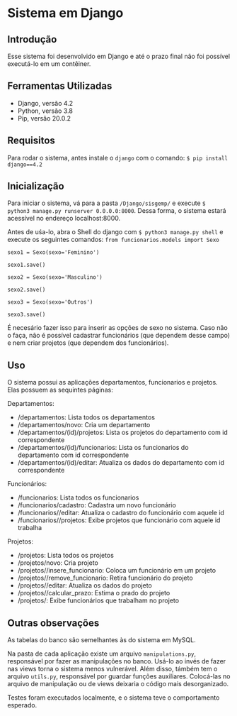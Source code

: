 # Sistema em Django

## Introdução
Esse sistema foi desenvolvido em Django e até o prazo final não foi possível executá-lo em um contêiner. 

## Ferramentas Utilizadas
- Django, versão 4.2
- Python, versão 3.8
- Pip, versão 20.0.2

## Requisitos
Para rodar o sistema, antes instale o `django` com o comando:
`$ pip install django==4.2`

## Inicialização
Para iniciar o sistema, vá para a pasta `/Django/sisgemp/` e execute `$ python3 manage.py runserver 0.0.0.0:8000`. Dessa forma, o sistema estará acessível no endereço localhost:8000.

Antes de uśa-lo, abra o Shell do django com `$ python3 manage.py shell` e execute os seguintes comandos:
`from funcionarios.models import Sexo`

`sexo1 = Sexo(sexo='Feminino')`

`sexo1.save()`

`sexo2 = Sexo(sexo='Masculino')`

`sexo2.save()`

`sexo3 = Sexo(sexo='Outros')`

`sexo3.save()`

É necesário fazer isso para inserir as opções de sexo no sistema. Caso não o faça, não é possível cadastrar funcionários (que dependem desse campo) e nem criar projetos (que dependem dos funcionários).

## Uso

O sistema possui as aplicações departamentos, funcionarios e projetos. Elas possuem as sequintes páginas:

Departamentos:
  - /departamentos: Lista todos os departamentos
  - /departamentos/novo: Cria um departamento
  - /departamentos/(id)/projetos: Lista os projetos do departamento com id correspondente
  - /departamentos/(id)/funcionarios: Lista os funcionarios do departamento com id correspondente
  - /departamentos/(id)/editar: Atualiza os dados do departamento com id correspondente

Funcionários:
  - /funcionarios: Lista todos os funcionarios
  - /funcionarios/cadastro: Cadastra um novo funcionário
  - /funcionarios/<id>/editar: Atualiza o cadastro do funcionário com aquele id
  - /funcionarios/<id>/projetos: Exibe projetos que funcionário com aquele id trabalha

Projetos:
  - /projetos: Lista todos os projetos
  - /projetos/novo: Cria projeto
  - /projetos/<id>/insere_funcionario: Coloca um funcionário em um projeto
  - /projetos/<id>/remove_funcionario: Retira funcionário do projeto
  - /projetos/<id>/editar: Atualiza os dados do projeto
  - /projetos/<id>/calcular_prazo: Estima o prado do projeto
  - /projetos/<id>: Exibe funcionários que trabalham no projeto

## Outras observações
As tabelas do banco são semelhantes às do sistema em MySQL.

Na pasta de cada aplicação existe um arquivo `manipulations.py`, responsável por fazer as manipulações no banco. Usá-lo ao invés de fazer nas views torna o sistema menos vulnerável. Além disso, támbém tem o arquivo `utils.py`, responsável por guardar funções auxiliares. Colocá-las no arquivo de manipulação ou de views deixaria o código mais desorganizado.

Testes foram executados localmente, e o sistema teve o comportamento esperado.
